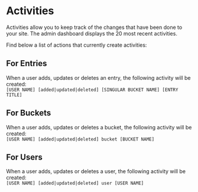 # Activities

Activities allow you to keep track of the changes that have been done to your site.
The admin dashboard displays the 20 most recent activities.

Find below a list of actions that currently create activities:


## For Entries

When a user adds, updates or deletes an entry, the following activity will be created:  
`[USER NAME] [added|updated|deleted] [SINGULAR BUCKET NAME] [ENTRY TITLE]`

## For Buckets

When a user adds, updates or deletes a bucket, the following activity will be created:  
`[USER NAME] [added|updated|deleted] bucket [BUCKET NAME]`

## For Users

When a user adds, updates or deletes a user, the following activity will be created:  
`[USER NAME] [added|updated|deleted] user [USER NAME]`



